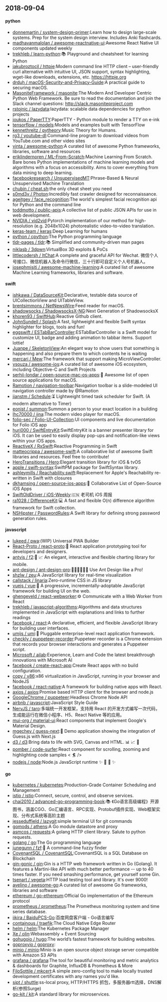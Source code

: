 ## 2018-09-04

#### python
* [donnemartin / system-design-primer](https://github.com/donnemartin/system-design-primer):Learn how to design large-scale systems. Prep for the system design interview. Includes Anki flashcards.
* [madhavanmalolan / awesome-reactnative-ui](https://github.com/madhavanmalolan/awesome-reactnative-ui):Awesome React Native UI components updated weekly
* [trekhleb / learn-python](https://github.com/trekhleb/learn-python):📚
Playground and cheatsheet for learning Python
* [jakubroztocil / httpie](https://github.com/jakubroztocil/httpie):Modern command line HTTP client – user-friendly curl alternative with intuitive UI, JSON support, syntax highlighting, wget-like downloads, extensions, etc. https://httpie.org
* [drduh / macOS-Security-and-Privacy-Guide](https://github.com/drduh/macOS-Security-and-Privacy-Guide):A practical guide to securing macOS.
* [MasoniteFramework / masonite](https://github.com/MasoniteFramework/masonite):The Modern And Developer Centric Python Web Framework. Be sure to read the documentation and join the Slack channel questions: http://slack.masoniteproject.com
* [rstojnic / lazydata](https://github.com/rstojnic/lazydata):lazydata: scalable data dependencies for python projects
* [joukos / PaperTTY](https://github.com/joukos/PaperTTY):PaperTTY - Python module to render a TTY on e-ink
* [tensorflow / models](https://github.com/tensorflow/models):Models and examples built with TensorFlow
* [kennethreitz / pytheory](https://github.com/kennethreitz/pytheory):Music Theory for Humans.
* [rg3 / youtube-dl](https://github.com/rg3/youtube-dl):Command-line program to download videos from YouTube.com and other video sites
* [vinta / awesome-python](https://github.com/vinta/awesome-python):A curated list of awesome Python frameworks, libraries, software and resources
* [eriklindernoren / ML-From-Scratch](https://github.com/eriklindernoren/ML-From-Scratch):Machine Learning From Scratch. Bare bones Python implementations of machine learning models and algorithms with a focus on accessibility. Aims to cover everything from data mining to deep learning.
* [facebookresearch / UnsupervisedMT](https://github.com/facebookresearch/UnsupervisedMT):Phrase-Based & Neural Unsupervised Machine Translation
* [chubin / cheat.sh](https://github.com/chubin/cheat.sh):the only cheat sheet you need
* [s0md3v / Photon](https://github.com/s0md3v/Photon):Incredibly fast crawler designed for reconnaissance.
* [ageitgey / face_recognition](https://github.com/ageitgey/face_recognition):The world's simplest facial recognition api for Python and the command line
* [toddmotto / public-apis](https://github.com/toddmotto/public-apis):A collective list of public JSON APIs for use in web development.
* [NVIDIA / vid2vid](https://github.com/NVIDIA/vid2vid):Pytorch implementation of our method for high-resolution (e.g. 2048x1024) photorealistic video-to-video translation.
* [keras-team / keras](https://github.com/keras-team/keras):Deep Learning for humans
* [python / cpython](https://github.com/python/cpython):The Python programming language
* [tldr-pages / tldr](https://github.com/tldr-pages/tldr):📚
Simplified and community-driven man pages
* [niklasb / 3dpwn](https://github.com/niklasb/3dpwn):VirtualBox 3D exploits & PoCs
* [littlecodersh / ItChat](https://github.com/littlecodersh/ItChat):A complete and graceful API for Wechat. 微信个人号接口、微信机器人及命令行微信，三十行即可自定义个人号机器人。
* [josephmisiti / awesome-machine-learning](https://github.com/josephmisiti/awesome-machine-learning):A curated list of awesome Machine Learning frameworks, libraries and software.

#### swift
* [ishkawa / DataSourceKit](https://github.com/ishkawa/DataSourceKit):Declarative, testable data source of UICollectionView and UITableView.
* [brentsimmons / NetNewsWire](https://github.com/brentsimmons/NetNewsWire):Feed reader for macOS.
* [shadowsocks / ShadowsocksX-NG](https://github.com/shadowsocks/ShadowsocksX-NG):Next Generation of ShadowsocksX
* [khoren93 / SwiftHub](https://github.com/khoren93/SwiftHub):Reactive Github client.
* [JohnSundell / Splash](https://github.com/JohnSundell/Splash):A fast, lightweight and flexible Swift syntax highlighter for blogs, tools and fun!
* [eggswift / ESTabBarController](https://github.com/eggswift/ESTabBarController):ESTabBarController is a Swift model for customize UI, badge and adding animation to tabbar items. Support lottie!
* [Juanpe / SkeletonView](https://github.com/Juanpe/SkeletonView):An elegant way to show users that something is happening and also prepare them to which contents he is waiting
* [mercari / Mew](https://github.com/mercari/Mew):The framework that support making MicroViewController.
* [vsouza / awesome-ios](https://github.com/vsouza/awesome-ios):A curated list of awesome iOS ecosystem, including Objective-C and Swift Projects
* [serhii-londar / open-source-mac-os-apps](https://github.com/serhii-londar/open-source-mac-os-apps):🚀
Awesome list of open source applications for macOS.
* [Ramotion / navigation-toolbar](https://github.com/Ramotion/navigation-toolbar):Navigation toolbar is a slide-modeled UI navigation controller made by @Ramotion
* [jianstm / Schedule](https://github.com/jianstm/Schedule):⏳
Lightweight timed task scheduler for Swift. (A modern alternative to Timer)
* [eonist / summon](https://github.com/eonist/summon):Summon a person to your exact location in a building
* [lhc70000 / iina](https://github.com/lhc70000/iina):The modern video player for macOS.
* [folio-sec / Folio-UI-Collection](https://github.com/folio-sec/Folio-UI-Collection):UI components and live documentation for Folio iOS app
* [huri000 / SwiftEntryKit](https://github.com/huri000/SwiftEntryKit):SwiftEntryKit is a banner presenter library for iOS. It can be used to easily display pop-ups and notification-like views within your iOS apps.
* [ReactiveX / RxSwift](https://github.com/ReactiveX/RxSwift):Reactive Programming in Swift
* [matteocrippa / awesome-swift](https://github.com/matteocrippa/awesome-swift):A collaborative list of awesome Swift libraries and resources. Feel free to contribute!
* [HeroTransitions / Hero](https://github.com/HeroTransitions/Hero):Elegant transition library for iOS & tvOS
* [apple / swift-syntax](https://github.com/apple/swift-syntax):SwiftPM package for SwiftSyntax library.
* [ashleymills / Reachability.swift](https://github.com/ashleymills/Reachability.swift):Replacement for Apple's Reachability re-written in Swift with closures
* [dkhamsing / open-source-ios-apps](https://github.com/dkhamsing/open-source-ios-apps):📱
Collaborative List of Open-Source iOS Apps
* [SwiftOldDriver / iOS-Weekly](https://github.com/SwiftOldDriver/iOS-Weekly):🇨🇳
老司机 iOS 周报
* [ra1028 / DifferenceKit](https://github.com/ra1028/DifferenceKit):💻
A fast and flexible O(n) difference algorithm framework for Swift collection.
* [NSHipster / PasswordRules](https://github.com/NSHipster/PasswordRules):A Swift library for defining strong password generation rules.

#### javascript
* [lukeed / pwa](https://github.com/lukeed/pwa):(WIP) Universal PWA Builder
* [React-Proto / react-proto](https://github.com/React-Proto/react-proto):🎨
React application prototyping tool for developers and designers.
* [antvis / f2](https://github.com/antvis/f2):📱
📈
An elegant, interactive and flexible charting library for mobile.
* [ant-design / ant-design-pro](https://github.com/ant-design/ant-design-pro):👨🏻‍💻👩🏻‍💻 Use Ant Design like a Pro!
* [shzlw / zeu](https://github.com/shzlw/zeu):A JavaScript library for real-time visualization
* [callstack / linaria](https://github.com/callstack/linaria):Zero-runtime CSS in JS library
* [vuejs / vue](https://github.com/vuejs/vue):🖖
A progressive, incrementally-adoptable JavaScript framework for building UI on the web.
* [ghengeveld / react-webworker](https://github.com/ghengeveld/react-webworker):⚙️
Communicate with a Web Worker from React
* [trekhleb / javascript-algorithms](https://github.com/trekhleb/javascript-algorithms):Algorithms and data structures implemented in JavaScript with explanations and links to further readings
* [facebook / react](https://github.com/facebook/react):A declarative, efficient, and flexible JavaScript library for building user interfaces.
* [umijs / umi](https://github.com/umijs/umi):🌋
Pluggable enterprise-level react application framework.
* [checkly / puppeteer-recorder](https://github.com/checkly/puppeteer-recorder):Puppeteer recorder is a Chrome extension that records your browser interactions and generates a Puppeteer script.
* [Microsoft / ailab](https://github.com/Microsoft/ailab):Experience, Learn and Code the latest breakthrough innovations with Microsoft AI
* [facebook / create-react-app](https://github.com/facebook/create-react-app):Create React apps with no build configuration.
* [copy / v86](https://github.com/copy/v86):x86 virtualization in JavaScript, running in your browser and NodeJS
* [facebook / react-native](https://github.com/facebook/react-native):A framework for building native apps with React.
* [axios / axios](https://github.com/axios/axios):Promise based HTTP client for the browser and node.js
* [GoogleChrome / puppeteer](https://github.com/GoogleChrome/puppeteer):Headless Chrome Node API
* [airbnb / javascript](https://github.com/airbnb/javascript):JavaScript Style Guide
* [NervJS / taro](https://github.com/NervJS/taro):多端统一开发框架，支持用 React 的开发方式编写一次代码，生成能运行在微信小程序、H5、React Native 等的应用。
* [mui-org / material-ui](https://github.com/mui-org/material-ui):React components that implement Google's Material Design.
* [mgechev / guess-next](https://github.com/mgechev/guess-next):🔮
Demo application showing the integration of Guess.js with Next.js
* [d3 / d3](https://github.com/d3/d3):Bring data to life with SVG, Canvas and HTML.
📊
📈
🎉
* [pomber / code-surfer](https://github.com/pomber/code-surfer):React component for scrolling, zooming and highlighting code samples <
🏄
/>
* [nodejs / node](https://github.com/nodejs/node):Node.js JavaScript runtime
✨
🐢
🚀
✨

#### go
* [kubernetes / kubernetes](https://github.com/kubernetes/kubernetes):Production-Grade Container Scheduling and Management
* [istio / istio](https://github.com/istio/istio):Connect, secure, control, and observe services.
* [chai2010 / advanced-go-programming-book](https://github.com/chai2010/advanced-go-programming-book):📚
《Go语言高级编程》开源图书，涵盖CGO、Go汇编语言、RPC实现、Protobuf插件实现、Web框架实现、分布式系统等高阶主题
* [jesseduffield / lazygit](https://github.com/jesseduffield/lazygit):simple terminal UI for git commands
* [gomods / athens](https://github.com/gomods/athens):A Go module datastore and proxy
* [asmcos / requests](https://github.com/asmcos/requests):A golang HTTP client library. Salute to python requests.
* [golang / go](https://github.com/golang/go):The Go programming language
* [junegunn / fzf](https://github.com/junegunn/fzf):🌸
A command-line fuzzy finder
* [CovenantSQL / CovenantSQL](https://github.com/CovenantSQL/CovenantSQL):CovenantSQL is a SQL Database on Blockchain
* [gin-gonic / gin](https://github.com/gin-gonic/gin):Gin is a HTTP web framework written in Go (Golang). It features a Martini-like API with much better performance -- up to 40 times faster. If you need smashing performance, get yourself some Gin.
* [tsenart / vegeta](https://github.com/tsenart/vegeta):HTTP load testing tool and library. It's over 9000!
* [avelino / awesome-go](https://github.com/avelino/awesome-go):A curated list of awesome Go frameworks, libraries and software
* [ethereum / go-ethereum](https://github.com/ethereum/go-ethereum):Official Go implementation of the Ethereum protocol
* [prometheus / prometheus](https://github.com/prometheus/prometheus):The Prometheus monitoring system and time series database.
* [iikira / BaiduPCS-Go](https://github.com/iikira/BaiduPCS-Go):百度网盘客户端 - Go语言编写
* [containous / traefik](https://github.com/containous/traefik):The Cloud Native Edge Router
* [helm / helm](https://github.com/helm/helm):The Kubernetes Package Manager
* [Xe / olin](https://github.com/Xe/olin):Webassembly + Event Sourcing
* [gohugoio / hugo](https://github.com/gohugoio/hugo):The world’s fastest framework for building websites.
* [goproxyio / goproxy](https://github.com/goproxyio/goproxy):
* [minio / minio](https://github.com/minio/minio):Minio is an open source object storage server compatible with Amazon S3 APIs
* [grafana / grafana](https://github.com/grafana/grafana):The tool for beautiful monitoring and metric analytics & dashboards for Graphite, InfluxDB & Prometheus & More
* [FiloSottile / mkcert](https://github.com/FiloSottile/mkcert):A simple zero-config tool to make locally trusted development certificates with any names you'd like.
* [sipt / shuttle](https://github.com/sipt/shuttle):ss-local proxy, HTTP/HTTPS 抓包，多服务器rtt选择，DNS解析(参照Surge)
* [go-kit / kit](https://github.com/go-kit/kit):A standard library for microservices.
